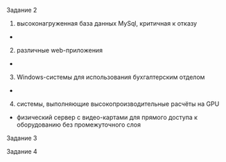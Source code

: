 Задание 2

1. высоконагруженная база данных MySql, критичная к отказу
  - 
2. различные web-приложения
  -
3. Windows-системы для использования бухгалтерским отделом
  - 
4. системы, выполняющие высокопроизводительные расчёты на GPU
  - физический сервер с видео-картами для прямого доступа к оборудованию без промежуточного слоя
   

Задание 3

Задание 4
